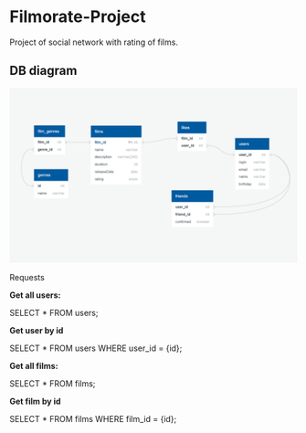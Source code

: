 # Filmorate-Project

Project of social network with rating of films.




## DB diagram

![This is an image](https://github.com/Ivan-Mol/java-filmorate/blob/main/filmorate-database.png?raw=true)

Requests

**Get all users:**  

SELECT * FROM users;  


**Get user by id** 

SELECT * FROM users WHERE user_id = {id}; 


**Get all films:**  

SELECT * FROM films;

**Get film by id**

SELECT * FROM films WHERE film_id = {id}; 
